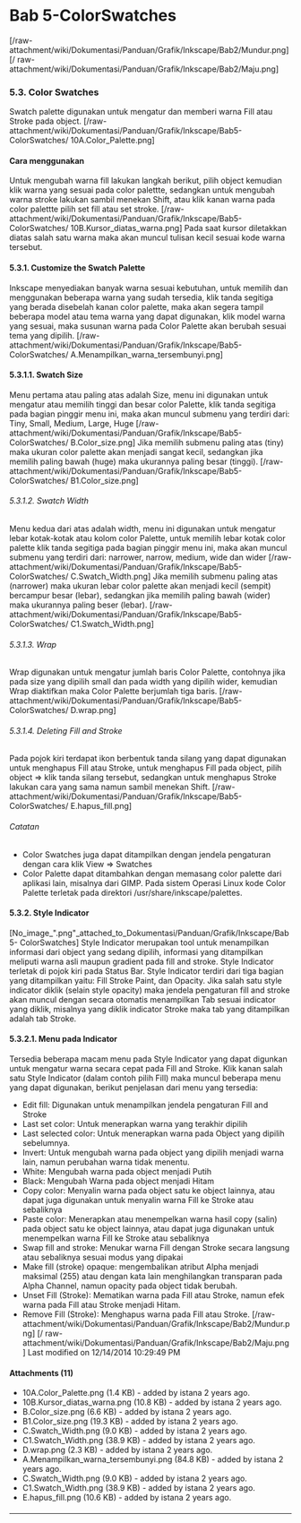 # Bab 5-ColorSwatches
[/raw-attachment/wiki/Dokumentasi/Panduan/Grafik/Inkscape/Bab2/Mundur.png] [/
raw-attachment/wiki/Dokumentasi/Panduan/Grafik/Inkscape/Bab2/Maju.png]
### 5.3. Color Swatches
Swatch palette digunakan untuk mengatur dan memberi warna Fill atau Stroke pada
object.
[/raw-attachment/wiki/Dokumentasi/Panduan/Grafik/Inkscape/Bab5-ColorSwatches/
10A.Color_Palette.png]
#### Cara menggunakan
Untuk mengubah warna fill lakukan langkah berikut, pilih object kemudian klik
warna yang sesuai pada color palettte, sedangkan untuk mengubah warna stroke
lakukan sambil menekan Shift, atau klik kanan warna pada color palettte pilih
set fill atau set stroke.
[/raw-attachment/wiki/Dokumentasi/Panduan/Grafik/Inkscape/Bab5-ColorSwatches/
10B.Kursor_diatas_warna.png]
Pada saat kursor diletakkan diatas salah satu warna maka akan muncul tulisan
kecil sesuai kode warna tersebut.
#### 5.3.1. Customize the Swatch Palette
Inkscape menyediakan banyak warna sesuai kebutuhan, untuk memilih dan
menggunakan beberapa warna yang sudah tersedia, klik tanda segitiga yang berada
disebelah kanan color palette, maka akan segera tampil beberapa model atau tema
warna yang dapat digunakan, klik model warna yang sesuai, maka susunan warna
pada Color Palette akan berubah sesuai tema yang dipilih.
[/raw-attachment/wiki/Dokumentasi/Panduan/Grafik/Inkscape/Bab5-ColorSwatches/
A.Menampilkan_warna_tersembunyi.png]
#### 5.3.1.1. Swatch Size
Menu pertama atau paling atas adalah Size, menu ini digunakan untuk mengatur
atau memilih tinggi dan besar color Palette, klik tanda segitiga pada bagian
pinggir menu ini, maka akan muncul submenu yang terdiri dari: Tiny, Small,
Medium, Large, Huge
[/raw-attachment/wiki/Dokumentasi/Panduan/Grafik/Inkscape/Bab5-ColorSwatches/
B.Color_size.png]
Jika memilih submenu paling atas (tiny) maka ukuran color palette akan menjadi
sangat kecil, sedangkan jika memilih paling bawah (huge) maka ukurannya paling
besar (tinggi).
[/raw-attachment/wiki/Dokumentasi/Panduan/Grafik/Inkscape/Bab5-ColorSwatches/
B1.Color_size.png]
###### 5.3.1.2. Swatch Width
Menu kedua dari atas adalah width, menu ini digunakan untuk mengatur lebar
kotak-kotak atau kolom color Palette, untuk memilih lebar kotak color palette
klik tanda segitiga pada bagian pinggir menu ini, maka akan muncul submenu yang
terdiri dari: narrower, narrow, medium, wide dan wider
[/raw-attachment/wiki/Dokumentasi/Panduan/Grafik/Inkscape/Bab5-ColorSwatches/
C.Swatch_Width.png]
Jika memilih submenu paling atas (narrower) maka ukuran lebar color palette
akan menjadi kecil (sempit) bercampur besar (lebar), sedangkan jika memilih
paling bawah (wider) maka ukurannya paling beser (lebar).
[/raw-attachment/wiki/Dokumentasi/Panduan/Grafik/Inkscape/Bab5-ColorSwatches/
C1.Swatch_Width.png]
###### 5.3.1.3. Wrap
Wrap digunakan untuk mengatur jumlah baris Color Palette, contohnya jika pada
size yang dipilih small dan pada width yang dipilih wider, kemudian Wrap
diaktifkan maka Color Palette berjumlah tiga baris.
[/raw-attachment/wiki/Dokumentasi/Panduan/Grafik/Inkscape/Bab5-ColorSwatches/
D.wrap.png]
###### 5.3.1.4. Deleting Fill and Stroke
Pada pojok kiri terdapat ikon berbentuk tanda silang yang dapat digunakan untuk
menghapus Fill atau Stroke, untuk menghapus Fill pada object, pilih object =>
klik tanda silang tersebut, sedangkan untuk menghapus Stroke lakukan cara yang
sama namun sambil menekan Shift.
[/raw-attachment/wiki/Dokumentasi/Panduan/Grafik/Inkscape/Bab5-ColorSwatches/
E.hapus_fill.png]
###### Catatan
  * Color Swatches juga dapat ditampilkan dengan jendela pengaturan dengan
      cara klik View => Swatches
  * Color Palette dapat ditambahkan dengan memasang color palette dari
      aplikasi lain, misalnya dari GIMP. Pada sistem Operasi Linux kode Color
      Palette terletak pada direktori /usr/share/inkscape/palettes.
#### 5.3.2. Style Indicator
[No_image_".png"_attached_to_Dokumentasi/Panduan/Grafik/Inkscape/Bab5-
ColorSwatches] Style Indicator merupakan tool untuk menampilkan informasi dari
object yang sedang dipilih, informasi yang ditampilkan meliputi warna asli
maupun gradient pada fill and stroke. Style Indicator terletak di pojok kiri
pada Status Bar. Style Indicator terdiri dari tiga bagian yang ditampilkan
yaitu: Fill Stroke Paint, dan Opacity. Jika salah satu style indicator diklik
(selain style opacity) maka jendela pengaturan fill and stroke akan muncul
dengan secara otomatis menampilkan Tab sesuai indicator yang diklik, misalnya
yang diklik indicator Stroke maka tab yang ditampilkan adalah tab Stroke.
#### 5.3.2.1. Menu pada Indicator
Tersedia beberapa macam menu pada Style Indicator yang dapat digunkan untuk
mengatur warna secara cepat pada Fill and Stroke. Klik kanan salah satu Style
Indicator (dalam contoh pilih Fill) maka muncul beberapa menu yang dapat
digunakan, berikut penjelasan dari menu yang tersedia:
  * Edit fill: Digunakan untuk menampilkan jendela pengaturan Fill and Stroke
  * Last set color: Untuk menerapkan warna yang terakhir dipilih
  * Last selected color: Untuk menerapkan warna pada Object yang dipilih
      sebelumnya.
  * Invert: Untuk mengubah warna pada object yang dipilih menjadi warna lain,
      namun perubahan warna tidak menentu.
  * White: Mengubah warna pada object menjadi Putih
  * Black: Mengubah Warna pada object menjadi Hitam
  * Copy color: Menyalin warna pada object satu ke object lainnya, atau dapat
      juga digunakan untuk menyalin warna Fill ke Stroke atau sebaliknya
  * Paste color: Menerapkan atau menempelkan warna hasil copy (salin) pada
      object satu ke object lainnya, atau dapat juga digunakan untuk
      menempelkan warna Fill ke Stroke atau sebaliknya
  * Swap fill and stroke: Menukar warna Fill dengan Stroke secara langsung
      atau sebaliknya sesuai modus yang dipakai
  * Make fill (stroke) opaque: mengembalikan atribut Alpha menjadi maksimal
      (255) atau dengan kata lain menghilangkan transparan pada Alpha Channel,
      namun opacity pada object tidak berubah.
  * Unset Fill (Stroke): Mematikan warna pada Fill atau Stroke, namun efek
      warna pada Fill atau Stroke menjadi Hitam.
  * Remove Fill (Stroke): Menghapus warna pada Fill atau Stroke.
[/raw-attachment/wiki/Dokumentasi/Panduan/Grafik/Inkscape/Bab2/Mundur.png] [/
raw-attachment/wiki/Dokumentasi/Panduan/Grafik/Inkscape/Bab2/Maju.png]
Last modified on 12/14/2014 10:29:49 PM
#### Attachments (11)
  * 10A.Color_Palette.png​ (1.4 KB) - added by istana 2 years ago.
  * 10B.Kursor_diatas_warna.png​ (10.8 KB) - added by istana 2 years ago.
  * B.Color_size.png​ (6.6 KB) - added by istana 2 years ago.
  * B1.Color_size.png​ (19.3 KB) - added by istana 2 years ago.
  * C.Swatch_Width.png​ (9.0 KB) - added by istana 2 years ago.
  * C1.Swatch_Width.png​ (38.9 KB) - added by istana 2 years ago.
  * D.wrap.png​ (2.3 KB) - added by istana 2 years ago.
  * A.Menampilkan_warna_tersembunyi.png​ (84.8 KB) - added by istana 2 years
      ago.
  * C.Swatch_Width.png​ (9.0 KB) - added by istana 2 years ago.
  * C1.Swatch_Width.png​ (38.9 KB) - added by istana 2 years ago.
  * E.hapus_fill.png​ (10.6 KB) - added by istana 2 years ago.
#### 
    
 
 
 
 
 
---
 
